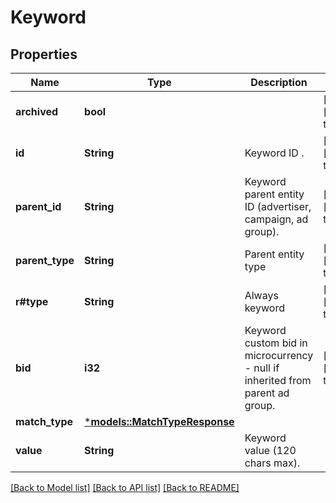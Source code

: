 # Keyword

## Properties
Name | Type | Description | Notes
------------ | ------------- | ------------- | -------------
**archived** | **bool** |  | [optional] [default to None]
**id** | **String** | Keyword ID . | [optional] [default to None]
**parent_id** | **String** | Keyword parent entity ID (advertiser, campaign, ad group). | [optional] [default to None]
**parent_type** | **String** | Parent entity type | [optional] [default to None]
**r#type** | **String** | Always keyword | [optional] [default to None]
**bid** | **i32** | Keyword custom bid in microcurrency - null if inherited from parent ad group. | [optional] [default to None]
**match_type** | [***models::MatchTypeResponse**](MatchTypeResponse.md) |  | 
**value** | **String** | Keyword value (120 chars max). | 

[[Back to Model list]](../README.md#documentation-for-models) [[Back to API list]](../README.md#documentation-for-api-endpoints) [[Back to README]](../README.md)


